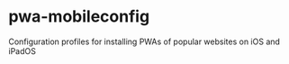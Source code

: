 # pwa-mobileconfig
Configuration profiles for installing PWAs of popular websites on iOS and iPadOS
